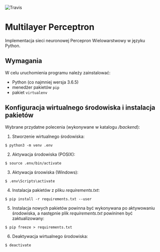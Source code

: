 ![Travis](https://travis-ci.org/adomanska/multilayer-perceptron.svg?branch=develop)

# Multilayer Perceptron

Implementacja sieci neuronowej Percepron Wielowarstwowy w języku Python.

## Wymagania
W celu uruchomienia programu należy zainstalować:
- Python (co najmniej wersja 3.6.5)
- menedżer pakietów `pip`
- pakiet `virtualenv`

## Konfiguracja wirtualnego środowiska i instalacja pakietów
Wybrane przydatne polecenia (wykonywane w katalogu */backend*):

1. Stworzenie wirtualnego środowiska:
```
$ python3 -m venv .env
```

2. Aktywacja środowiska (POSIX):
```
$ source .env/bin/activate
```
3. Aktywacja śroowiska (Windows):
```
$ .env\Scripts\activate
```

4. Instalacja pakietów z pliku *requirements.txt*:
```
$ pip install -r requirements.txt --user
```

5. Instalacja nowych pakietów powinna być wykonywana po aktywowaniu środowiska, a następnie plik *requirements.txt* powininen być zaktualizowany:
```
$ pip freeze > requirements.txt
```

6. Deaktywacja wirtualnego środowiska:
```
$ deactivate
```
